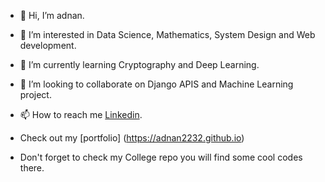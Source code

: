 - 👋 Hi, I’m adnan.
- 👀 I’m interested in Data Science, Mathematics, System Design and Web development.
- 🌱 I’m currently learning Cryptography and Deep Learning.
- 💞️ I’m looking to collaborate on Django APIS and Machine Learning project. 
- 📫 How to reach me [Linkedin](https://www.linkedin.com/in/adnan-shaikh-a66b52209).

- Check out my [portfolio] (https://adnan2232.github.io)
- Don't forget to check my College repo you will find some cool codes there.
<!---
adnan2232/adnan2232 is a ✨ special ✨ repository because its `README.md` (this file) appears on your GitHub profile.
You can click the Preview link to take a look at your changes.
--->
